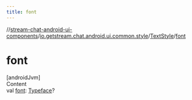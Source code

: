 ```yaml
---
title: font
---
```

//[stream-chat-android-ui-components](../../../index.md)/[io.getstream.chat.android.ui.common.style](../index.md)/[TextStyle](index.md)/[font](font.md)



# font  
[androidJvm]  
Content  
val [font](font.md): [Typeface](https://developer.android.com/reference/kotlin/android/graphics/Typeface.html)?  



